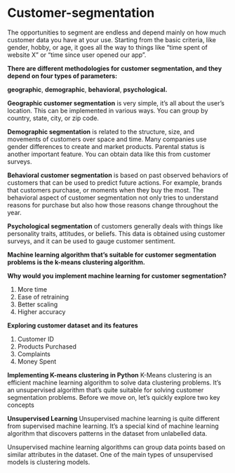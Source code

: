 # Customer-segmentation
The opportunities to segment are endless and depend mainly on how much customer data you have at your use.
Starting from the basic criteria, like gender, hobby, or age, it goes all the way to things like “time spent of website X” or “time since user opened our app”. 

**There are different methodologies for customer segmentation, and they depend on four types of parameters:** 

**geographic**, 
**demographic**, 
**behavioral**,
**psychological.**  

**Geographic customer segmentation** is very simple, it’s all about the user’s location. This can be implemented in various ways. You can group by country, state, city, or zip code.

**Demographic segmentation** is related to the structure, size, and movements of customers over space and time. Many companies use gender differences to create and market products. Parental status is another important feature. You can obtain data like this from customer surveys.

**Behavioral customer segmentation** is based on past observed behaviors of customers that can be used to predict future actions. For example, brands that customers purchase, or moments when they buy the most. The behavioral aspect of customer segmentation not only tries to understand reasons for purchase but also how those reasons change throughout the year.

**Psychological segmentation** of customers generally deals with things like personality traits, attitudes, or beliefs. This data is obtained using customer surveys, and it can be used to gauge customer sentiment.

**Machine learning algorithm that’s suitable for customer segmentation problems is the k-means clustering algorithm.**

**Why would you implement machine learning for customer segmentation?**
1. More time
2. Ease of retraining
3. Better scaling
4. Higher accuracy

**Exploring customer dataset and its features**
1. Customer ID
2. Products Purchased
3. Complaints
4. Money Spent 

**Implementing K-means clustering in Python**
K-Means clustering is an efficient machine learning algorithm to solve data clustering problems. It’s an unsupervised algorithm that’s quite suitable for solving customer segmentation problems. Before we move on, let’s quickly explore two key concepts

**Unsupervised Learning**
Unsupervised machine learning is quite different from supervised machine learning. It’s a special kind of machine learning algorithm that discovers patterns in the dataset from unlabelled data. 

Unsupervised machine learning algorithms can group data points based on similar attributes in the dataset. One of the main types of unsupervised models is clustering models.
